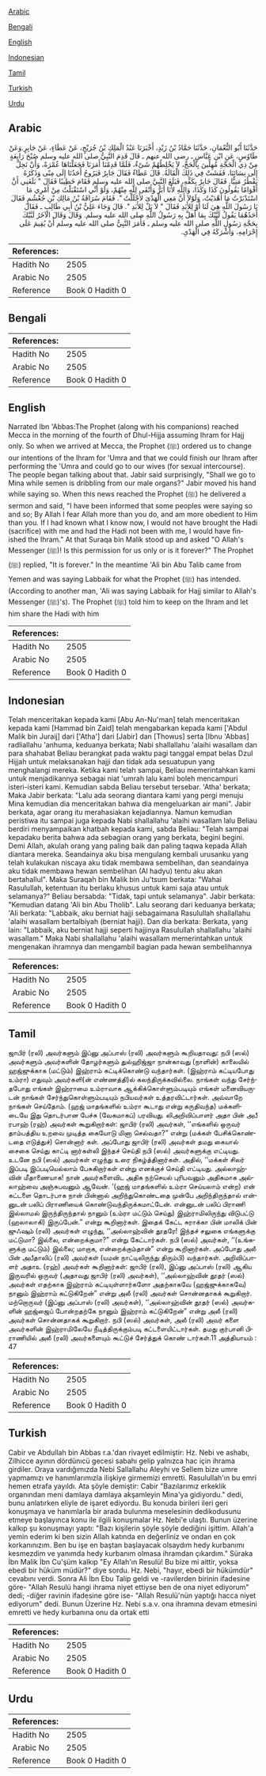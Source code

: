 [Arabic](#arabic)

[Bengali](#bengali)

[English](#english)

[Indonesian](#indonesian)

[Tamil](#tamil)

[Turkish](#turkish)

[Urdu](#urdu)

## Arabic


<div dir="rtl" lang="ar" style={{fontSize:'larger',backgroundColor:'#f8f9fa',padding:20}}>
حَدَّثَنَا أَبُو النُّعْمَانِ، حَدَّثَنَا حَمَّادُ بْنُ زَيْدٍ، أَخْبَرَنَا عَبْدُ الْمَلِكِ بْنُ جُرَيْجٍ، عَنْ عَطَاءٍ، عَنْ جَابِرٍ‏.‏وَعَنْ طَاوُسٍ، عَنِ ابْنِ عَبَّاسٍ ـ رضى الله عنهم ـ قَالَ قَدِمَ النَّبِيُّ صلى الله عليه وسلم صُبْحَ رَابِعَةٍ مِنْ ذِي الْحَجَّةِ مُهِلِّينَ بِالْحَجِّ، لاَ يَخْلِطُهُمْ شَىْءٌ، فَلَمَّا قَدِمْنَا أَمَرَنَا فَجَعَلْنَاهَا عُمْرَةً، وَأَنْ نَحِلَّ إِلَى نِسَائِنَا، فَفَشَتْ فِي ذَلِكَ الْقَالَةُ‏.‏ قَالَ عَطَاءٌ فَقَالَ جَابِرٌ فَيَرُوحُ أَحَدُنَا إِلَى مِنًى وَذَكَرُهُ يَقْطُرُ مَنِيًّا‏.‏ فَقَالَ جَابِرٌ بِكَفِّهِ، فَبَلَغَ النَّبِيَّ صلى الله عليه وسلم فَقَامَ خَطِيبًا فَقَالَ ‏"‏ بَلَغَنِي أَنَّ أَقْوَامًا يَقُولُونَ كَذَا وَكَذَا، وَاللَّهِ لأَنَا أَبَرُّ وَأَتْقَى لِلَّهِ مِنْهُمْ، وَلَوْ أَنِّي اسْتَقْبَلْتُ مِنْ أَمْرِي مَا اسْتَدْبَرْتُ مَا أَهْدَيْتُ، وَلَوْلاَ أَنَّ مَعِي الْهَدْىَ لأَحْلَلْتُ ‏"‏‏.‏ فَقَامَ سُرَاقَةُ بْنُ مَالِكِ بْنِ جُعْشُمٍ فَقَالَ يَا رَسُولَ اللَّهِ هِيَ لَنَا أَوْ لِلأَبَدِ فَقَالَ ‏"‏ لاَ بَلْ لِلأَبَدِ ‏"‏‏.‏ قَالَ وَجَاءَ عَلِيُّ بْنُ أَبِي طَالِبٍ ـ فَقَالَ أَحَدُهُمَا يَقُولُ لَبَّيْكَ بِمَا أَهَلَّ بِهِ رَسُولُ اللَّهِ صلى الله عليه وسلم‏.‏ وَقَالَ وَقَالَ الآخَرُ لَبَّيْكَ بِحَجَّةِ رَسُولِ اللَّهِ صلى الله عليه وسلم ـ فَأَمَرَ النَّبِيُّ صلى الله عليه وسلم أَنْ يُقِيمَ عَلَى إِحْرَامِهِ، وَأَشْرَكَهُ فِي الْهَدْىِ‏.‏
</div>
<div style={{backgroundColor:'#f8f9fa',padding:20, marginBottom: 10}}><table> <thead> <tr> <th>References:</th> <th></th> </tr> </thead> <tbody><tr><td>Hadith No</td><td>2505</td></tr><tr><td>Arabic No</td><td>2505</td></tr><tr><td>Reference</td><td>Book 0 Hadith 0</td></tr></tbody></table></div>

## Bengali


<div dir="ltr" lang="bn" style={{fontSize:'larger',backgroundColor:'#f8f9fa',padding:20}}>

</div>
<div style={{backgroundColor:'#f8f9fa',padding:20, marginBottom: 10}}><table> <thead> <tr> <th>References:</th> <th></th> </tr> </thead> <tbody><tr><td>Hadith No</td><td>2505</td></tr><tr><td>Arabic No</td><td>2505</td></tr><tr><td>Reference</td><td>Book 0 Hadith 0</td></tr></tbody></table></div>

## English


<div dir="ltr" lang="en" style={{fontSize:'larger',backgroundColor:'#f8f9fa',padding:20}}>
Narrated Ibn 'Abbas:The Prophet (along with his companions) reached Mecca in the morning of the fourth of Dhul-Hijja assuming Ihram for Hajj only. So when we arrived at Mecca, the Prophet (ﷺ) ordered us to change our intentions of the Ihram for 'Umra and that we could finish our Ihram after performing the 'Umra and could go to our wives (for sexual intercourse). The people began talking about that. Jabir said surprisingly, "Shall we go to Mina while semen is dribbling from our male organs?" Jabir moved his hand while saying so. When this news reached the Prophet (ﷺ) he delivered a sermon and said, "I have been informed that some peoples were saying so and so; By Allah I fear Allah more than you do, and am more obedient to Him than you. If I had known what I know now, I would not have brought the Hadi (sacrifice) with me and had the Hadi not been with me, I would have finished the Ihram." At that Suraqa bin Malik stood up and asked "O Allah's Messenger (ﷺ)! Is this permission for us only or is it forever?" The Prophet (ﷺ) replied, "It is forever." In the meantime 'Ali bin Abu Talib came from Yemen and was saying Labbaik for what the Prophet (ﷺ) has intended. (According to another man, 'Ali was saying Labbaik for Hajj similar to Allah's Messenger (ﷺ)'s). The Prophet (ﷺ) told him to keep on the Ihram and let him share the Hadi with him
</div>
<div style={{backgroundColor:'#f8f9fa',padding:20, marginBottom: 10}}><table> <thead> <tr> <th>References:</th> <th></th> </tr> </thead> <tbody><tr><td>Hadith No</td><td>2505</td></tr><tr><td>Arabic No</td><td>2505</td></tr><tr><td>Reference</td><td>Book 0 Hadith 0</td></tr></tbody></table></div>

## Indonesian


<div dir="ltr" lang="id" style={{fontSize:'larger',backgroundColor:'#f8f9fa',padding:20}}>
Telah menceritakan kepada kami [Abu An-Nu'man] telah menceritakan kepada kami [Hammad bin Zaid] telah mengabarkan kepada kami ['Abdul Malik bin Juraij] dari ['Atha'] dari [Jabir] dan [Thowus] serta [Ibnu 'Abbas] radliallahu 'anhuma, keduanya berkata; Nabi shallallahu 'alaihi wasallam dan para shahabat Beliau berangkat pada waktu pagi tanggal empat belas Dzul Hijjah untuk melaksanakan hajji dan tidak ada sesuatupun yang menghalangi mereka. Ketika kami telah sampai, Beliau memerintahkan kami untuk menjadikannya sebagai niat 'umrah lalu kami boleh mencampuri isteri-isteri kami. Kemudian sabda Beliau tersebut tersebar. 'Atha' berkata; Maka Jabir berkata: "Lalu ada seorang diantara kami yang pergi menuju Mina kemudian dia menceritakan bahwa dia mengeluarkan air mani". Jabir berkata, agar orang itu merahasiakan kejadiannya. Namun kemudian peristiwa itu sampai juga kepada Nabi shallallahu 'alaihi wasallam lalu Beliau berdiri menyampaikan khatbah kepada kami, sabda Beliau: "Telah sampai kepadaku berita bahwa ada sebagian orang yang berkata, begini begini. Demi Allah, akulah orang yang paling baik dan paling taqwa kepada Allah diantara mereka. Seandainya aku bisa mengulang kembali urusanku yang telah kulakukan niscaya aku tidak membawa sembelihan, dan seandainya aku tidak membawa hewan sembelihan (Al hadyu) tentu aku akan bertahallul". Maka Suraqah bin Malik bin Ju'tsum berkata: "Wahai Rasulullah, ketentuan itu berlaku khusus untuk kami saja atau untuk selamanya?" Beliau bersabda: "Tidak, tapi untuk selamanya". Jabir berkata: "Kemudian datang 'Ali bin Abu Tholib". Lalu seorang dari keduanya berkata; 'Ali berkata: "Labbaik, aku berniat hajji sebagaimana Rasulullah shallallahu 'alaihi wasallam bertalbiyah (berniat hajji). Dan dia berkata: Berkata, yang lain: "Labbaik, aku berniat hajji seperti hajjinya Rasulullah shallallahu 'alaihi wasallam." Maka Nabi shallallahu 'alaihi wasallam memerintahkan untuk mengenakan ihramnya dan mengambil bagian pada hewan sembelihannya
</div>
<div style={{backgroundColor:'#f8f9fa',padding:20, marginBottom: 10}}><table> <thead> <tr> <th>References:</th> <th></th> </tr> </thead> <tbody><tr><td>Hadith No</td><td>2505</td></tr><tr><td>Arabic No</td><td>2505</td></tr><tr><td>Reference</td><td>Book 0 Hadith 0</td></tr></tbody></table></div>

## Tamil


<div dir="ltr" lang="ta" style={{fontSize:'larger',backgroundColor:'#f8f9fa',padding:20}}>
ஜாபிர் (ரலி) அவர்களும் இப்னு அப்பாஸ் (ரலி) அவர்களும் கூறியதாவது: நபி (ஸல்) அவர்களும் அவர்களின் தோழர்களும் துல்ஹிஜ்ஜா நான்காவது (நாளின்) காலையில் ஹஜ்ஜுக்காக (மட்டும்) இஹ்ராம் கட்டிக்கொண்டு வந்தார்கள். (இஹ்ராம் கட்டியபோது உம்ரா) எதுவும் அவர்களி(ன் எண்ணத்தி)ல் கலந்திருக்கவில்லை. நாங்கள் வந்து சேர்ந்தபோது எங்கள் இஹ்ராமை உம்ராவாக ஆக்கிக்கொள்ளும்படியும் எங்கள் மனைவியருடன் நாங்கள் சேர்ந்துகொள்ளும்படியும் நபியவர்கள் உத்தரவிட்டார்கள். அவ்வாறே நாங்கள் செய்தோம். (ஹஜ் மாதங்களில் உம்ரா கூடாது என்று கருதிவந்த) மக்களிடையே இது தொடர்பான பேச்சு (வேகமாகப்) பரவியது. லிஅறிவிப்பாளர் அதா பின் அபீ ரபாஹ் (ரஹ்) அவர்கள் கூறுகிறார்கள்: ஜாபிர் (ரலி) அவர்கள், ‘‘எங்களில் ஒருவர் தாம்பத்திய உறவை முடித்த கையோடு மினா செல்வதா?” என்று (மக்கள் பேசிக்கொண்டதை எடுத்துச்) சொன்னார் கள். அப்போது ஜாபிர் (ரலி) அவர்கள் தமது கையால் சைகை செய்து காட்டி னார்கள்லி இந்தச் செய்தி நபி (ஸல்) அவர்களுக்கு எட்டியது. உடனே நபி (ஸல்) அவர்கள் எழுந்து உரை நிகழ்த்தினார்கள். அதில், ‘‘மக்கள் சிலர் இப்படி இப்படியெல்லாம் பேசுகிறார்கள் என்று எனக்குச் செய்தி எட்டியது. அல்லாஹ்வின் மீதாணையாக! நான் அவர்களைவிட அதிக நற்செயல் புரிபவனும் அதிகமாக அல்லாஹ்வை அஞ்சுபவனும் ஆவேன். ‘(ஹஜ் மாதங்களில் உம்ரா செய்யலாம் என்ற) என் கட்டளை தொடர்பாக நான் பின்னால் அறிந்துகொண்டதை முன்பே அறிந்திருந்தால் என்னுடன் பலிப் பிராணியைக் கொண்டுவந்திருக்கமாட்டேன். என்னுடன் பலிப் பிராணி இல்லாமல் இருந்திருந்தால் நானும் (உம்ரா மட்டும் செய்து) இஹ்ராமிலிருந்து விடுபட்டு (ஹலாலாகி) இருப்பேன்.” என்று கூறினார்கள். இதைக் கேட்ட சுராக்கா பின் மாலிக் பின் ஜுஃஷும் (ரலி) அவர்கள் எழுந்து, ‘‘அல்லாஹ்வின் தூதரே! இந்தச் சலுகை எங்களுக்கு மட்டுமா? இல்லை, என்றைக்குமா?” என்று கேட்டார்கள். நபி (ஸல்) அவர்கள், ‘‘(உங்களுக்கு மட்டும்) இல்லை; மாறாக, என்றைக்கும்தான்” என்று கூறினார்கள். அப்போது அலீ பின் அபீதாலிப் (ரலி) அவர்கள் (யமன் நாட்டிலிருந்து திரும்பி) வந்தார்கள். அறிவிப்பாளர் அதாஉ (ரஹ்) அவர்கள் கூறினார்கள்: ஜாபிர் (ரலி), இப்னு அப்பாஸ் (ரலி) ஆகிய இருவரில் ஒருவர் (அதாவது ஜாபிர் (ரலி) அவர்கள்), ‘‘அல்லாஹ்வின் தூதர் (ஸல்) அவர்கள் எதற்காக இஹ்ராம் கட்டியுள்ளார்களோ அதற்காகவே (ஹஜ்ஜுக்காகவே) நானும் இஹ்ராம் கட்டுகிறேன்” என்று அலீ (ரலி) அவர்கள் சொன்னதாகக் கூறுகிறார். மற்றொருவர் (இப்னு அப்பாஸ் (ரலி) அவர்கள்), ‘‘அல்லாஹ்வின் தூதர் (ஸல்) அவர்களின் ஹஜ்ஜைப் போன்றதற்கே நானும் இஹ்ராம் கட்டுகிறேன்” என்று அலீ (ரலி) அவர்கள் சொன்னதாகக் கூறுகிறார். நபி (ஸல்) அவர்கள், அலீ (ரலி) அவர் களை அவர்களின் இஹ்ராமிலேயே நீடித்திருக்கும்படி கட்டளையிட்டார்கள். தமது குர்பானி பிராணியில் அலீ (ரலி) அவர்களையும் கூட்டுச் சேர்த்துக் கொண் டார்கள்.11 அத்தியாயம் : 47
</div>
<div style={{backgroundColor:'#f8f9fa',padding:20, marginBottom: 10}}><table> <thead> <tr> <th>References:</th> <th></th> </tr> </thead> <tbody><tr><td>Hadith No</td><td>2505</td></tr><tr><td>Arabic No</td><td>2505</td></tr><tr><td>Reference</td><td>Book 0 Hadith 0</td></tr></tbody></table></div>

## Turkish


<div dir="ltr" lang="tr" style={{fontSize:'larger',backgroundColor:'#f8f9fa',padding:20}}>
Cabir ve Abdullah bin Abbas r.a.'dan rivayet edilmiştir: Hz. Nebi ve ashabı, Zilhicce ayının dördünıcü gecesi sabahı gelip yalnızca hac için ihrama girdiler. Oraya vardığımızda Nebi Sallallahu Aleyhi ve Sellem bize umre yapmamızı ve hanımlarımızla ilişkiye girmemizi emretti. Rasulullah'ın bu emri hemen etrafa yayıldı. Ata şöyle demiştir: Cabir "Bazılarımız erkeklik organından meni damlaya damlaya akşamleyin Mina'ya gidiyordu." dedi, bunu anlatırken eliyle de işaret ediyordu. Bu konuda birileri ileri geri konuşmaya ve hanımlarla bir arada bulunma meselesinin dedikodusunu etmeye başlayınca konu ile ilgili konuşmalar Hz. Nebi'e ulaştı. Bunun üzerine kalkıp şu konuşmayı yaptı: "Bazı kişilerin şöyle şöyle dediğini işittim. Allah'a yemin ederim ki ben sizin Allah katında en değerliniz ve ondan en çok korkanınızım. Ben bu işe en baştan başlayacak olsaydım hedy kurbanımı kesmezdim ve yanımda hedy kurbanım olmasa ihramdan çıkardım." Süraka İbn Malik İbn Cu'şüm kalkıp "Ey Allah'ın Resulü! Bu bize mi aittir, yoksa ebedi bir hüküm müdür?" diye sordu. Hz. Nebi, "hayır, ebedi bir hükümdür" cevabını verdi. Sonra Ali İbn Ebu Talip geldi ve -ravilerden birinin ifadesine göre- "Allah Resulü hangi ihrama niyet ettiyse ben de ona niyet ediyorum" dedi; -diğer ravinin ifadesine göre ise- "Allah Resulü'nün yaptığı hacca niyet ediyorum" dedi. Bunun Üzerine Hz. Nebi s.a.v. ona ihramına devam etmesini emretti ve hedy kurbanına onu da ortak etti
</div>
<div style={{backgroundColor:'#f8f9fa',padding:20, marginBottom: 10}}><table> <thead> <tr> <th>References:</th> <th></th> </tr> </thead> <tbody><tr><td>Hadith No</td><td>2505</td></tr><tr><td>Arabic No</td><td>2505</td></tr><tr><td>Reference</td><td>Book 0 Hadith 0</td></tr></tbody></table></div>

## Urdu


<div dir="rtl" lang="ur" style={{fontSize:'larger',backgroundColor:'#f8f9fa',padding:20}}>

</div>
<div style={{backgroundColor:'#f8f9fa',padding:20, marginBottom: 10}}><table> <thead> <tr> <th>References:</th> <th></th> </tr> </thead> <tbody><tr><td>Hadith No</td><td>2505</td></tr><tr><td>Arabic No</td><td>2505</td></tr><tr><td>Reference</td><td>Book 0 Hadith 0</td></tr></tbody></table></div>